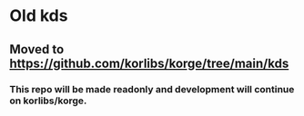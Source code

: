 # Old kds

## Moved to <https://github.com/korlibs/korge/tree/main/kds>

### This repo will be made readonly and development will continue on korlibs/korge.

